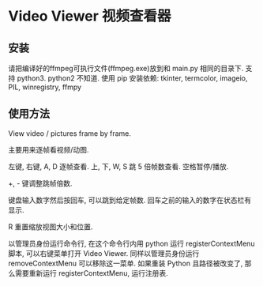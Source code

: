 # Video Viewer 视频查看器

## 安装
请把编译好的ffmpeg可执行文件(ffmpeg.exe)放到和 main.py 相同的目录下.
支持 python3. python2 不知道.
使用 pip 安装依赖:  tkinter, termcolor, imageio, PIL, winregistry, ffmpy

## 使用方法

View video / pictures frame by frame.

主要用来逐帧看视频/动图.

左键, 右键, A, D 逐帧查看.
上, 下, W, S 跳 5 倍帧数查看.
空格暂停/播放.

+, - 键调整跳帧倍数.

键盘输入数字然后按回车, 可以跳到给定帧数. 回车之前的输入的数字在状态栏有显示.

R 重置缩放视图大小和位置.

以管理员身份运行命令行, 在这个命令行内用 python 运行 registerContextMenu 脚本, 可以右键菜单打开 Video Viewer.
同样以管理员身份运行 removeContextMenu 可以移除这一菜单.
如果重装 Python 且路径被改变了, 那么需要重新运行 registerContextMenu, 运行注册表.
